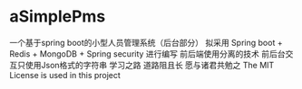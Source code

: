 # aSimplePms
一个基于spring boot的小型人员管理系统（后台部分）
拟采用 Spring boot + Redis + MongoDB + Spring security 进行编写
前后端使用分离的技术 前后台交互只使用Json格式的字符串
学习之路 道路阻且长 愿与诸君共勉之
The MIT License is used in this project
